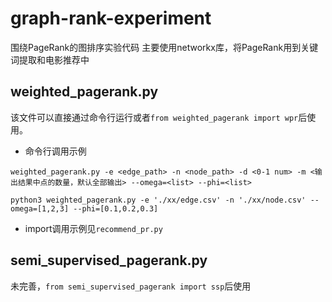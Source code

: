 # graph-rank-experiment

围绕PageRank的图排序实验代码
主要使用networkx库，将PageRank用到关键词提取和电影推荐中

## weighted_pagerank.py

该文件可以直接通过命令行运行或者`from weighted_pagerank import wpr`后使用。

+ 命令行调用示例
```
weighted_pagerank.py -e <edge_path> -n <node_path> -d <0-1 num> -m <输出结果中点的数量，默认全部输出> --omega=<list> --phi=<list>

python3 weighted_pagerank.py -e './xx/edge.csv' -n './xx/node.csv' --omega=[1,2,3] --phi=[0.1,0.2,0.3]
```
+ import调用示例见`recommend_pr.py`

## semi_supervised_pagerank.py

未完善，`from semi_supervised_pagerank import ssp`后使用